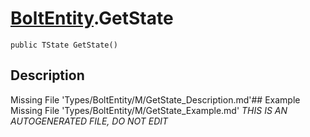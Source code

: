 # [BoltEntity](Types/BoltEntity.md).GetState
`public TState GetState()`
## Description
Missing File 'Types/BoltEntity/M/GetState_Description.md'## Example
Missing File 'Types/BoltEntity/M/GetState_Example.md'
*THIS IS AN AUTOGENERATED FILE, DO NOT EDIT*
